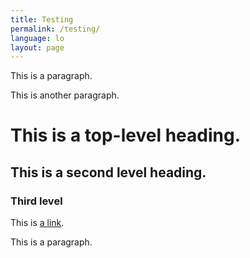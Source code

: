```yaml
---
title: Testing
permalink: /testing/
language: lo
layout: page
---
```

This is a paragraph.

This is another paragraph.

# This is a top-level heading.

## This is a second level heading.

### Third level

This is [a link](https://github.com).

<p>This is a paragraph.</p>
